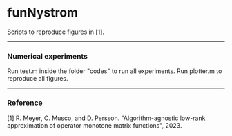 # funNystrom
Scripts to reproduce figures in [1].

---------------------------------------------------------------------
### Numerical experiments

Run test.m inside the folder "codes" to run all experiments. Run plotter.m to reproduce all figures.

---------------------------------------------------------------------
### Reference
[1] R. Meyer, C. Musco, and D. Persson. "Algorithm-agnostic low-rank approximation of
operator monotone matrix functions", 2023.
